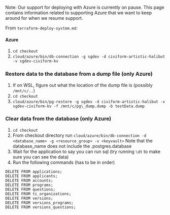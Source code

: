 Note: Our support for deploying with Azure is currently on pause. This page contains information related to supporting Azure that we want to keep around for when we resume support.


From `terraform-deploy-system.md`:

#### Azure

1. `cd checkout`
2. `cloud/azure/bin/db-connection -g sgdev -d civiform-artistic-halibut -v sgdev-civiform-kv`

### Restore data to the database from a dump file (only Azure)

1. If on WSL, figure out what the location of the dump file is (possibly `/mnt/c/..`)
2. `cd checkout`
3. `cloud/azure/bin/pg-restore -g sgdev -d civiform-artistic-halibut -v sgdev-civiform-kv -f /mnt/c/pg\_dump.dump -b testData.dump`

### Clear data from the database (only Azure)
1. `cd checkout `
2. From checkout directory run `cloud/azure/bin/db-connection -d <database_name> -g <resource_group> -v <keyvault>`
Note that the database_name does not include the .postgres.database 
3. Wait for the application to say you can run sql (try running `\dt` to make sure you can see the data) 
4. Run the following commands (has to be in order)
```
DELETE FROM applications;
DELETE FROM applicants;
DELETE FROM accounts;
DELETE FROM programs;
DELETE FROM questions;
DELETE FROM ti_organizations;
DELETE FROM versions;
DELETE FROM versions_programs;
DELETE FROM versions_questions;
```
